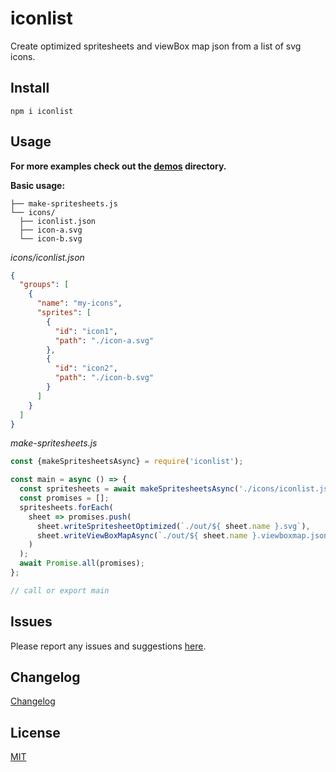 # iconlist

Create optimized spritesheets and viewBox map json from a list of svg icons.

## Install

```shell
npm i iconlist
```

## Usage

**For more examples check out the [demos](demos/) directory.**

**Basic usage:**

```
├── make-spritesheets.js
└── icons/
  ├── iconlist.json
  ├── icon-a.svg
  └── icon-b.svg
```

*icons/iconlist.json*
```json
{
  "groups": [
    {
      "name": "my-icons",
      "sprites": [
        {
          "id": "icon1",
          "path": "./icon-a.svg"
        },
        {
          "id": "icon2",
          "path": "./icon-b.svg"
        }
      ]
    }
  ]
}
```

*make-spritesheets.js*
```js
const {makeSpritesheetsAsync} = require('iconlist');

const main = async () => {
  const spritesheets = await makeSpritesheetsAsync('./icons/iconlist.json');
  const promises = [];
  spritesheets.forEach(
    sheet => promises.push(
      sheet.writeSpritesheetOptimized(`./out/${ sheet.name }.svg`),
      sheet.writeViewBoxMapAsync(`./out/${ sheet.name }.viewboxmap.json`),
    )
  );
  await Promise.all(promises);
};

// call or export main
```

## Issues

Please report any issues and suggestions [here](https://github.com/davidstraka2/iconlist/issues).

## Changelog

[Changelog](CHANGELOG.md)

## License

[MIT](LICENSE)
